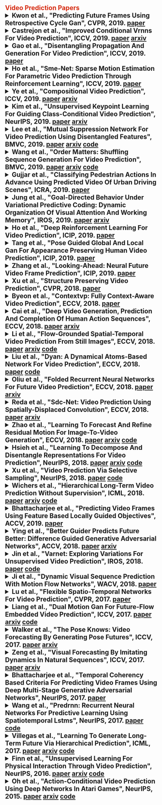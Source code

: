 <a name=video></a>
<h2> <l style="color:#d52b0f";> Video Prediction Papers</l> 
<a name=Kwon_2019_CVPR/>
<details close>
<summary><strong>Kwon et al., "Predicting Future Frames Using Retrospective Cycle Gan", CVPR, 2019.</srtong> <a href=https://openaccess.thecvf.com/content_CVPR_2019/papers/Kwon_Predicting_Future_Frames_Using_Retrospective_Cycle_GAN_CVPR_2019_paper.pdf>paper</a></summary>
<ul>
<em>Datasets</em>
<ul>
<li><a href="datasets/datasets.md#data_ucf-101">UCF-101</a></li>
<li><a href="datasets/datasets.md#data_kitti">KITTI</a></li>
<li><a href="datasets/datasets.md#data_caltech_pedestrian">Caltech Pedestrian</a></li>
<li><a href="datasets/datasets.md#data_chuk_avenue">CHUK Avenue</a></li>
<li><a href="datasets/datasets.md#data_shanghaitech_campus">ShanghaiTech Campus</a></li>
</ul>

<em>Metrics</em>
<ul>
<li><a href="metrics.md#metric_psnr">PSNR</a></li>
<li><a href="metrics.md#metric_ssim">SSIM</a></li>
<li><a href="metrics.md#metric_mse">MSE</a></li>
</ul>

<details close>
<summary><em>Bibtex</em></summary>
<pre>
@InProceedings{Kwon_2019_CVPR,
    author = "Kwon, Yong-Hoon and Park, Min-Gyu",
    title = "Predicting Future Frames Using Retrospective Cycle Gan",
    booktitle = "CVPR",
    year = "2019"
}
</pre>
</details>

</ul>
</details>

<a name=Castrejon_2019_ICCV/>
<details close>
<summary><strong>Castrejon et al., "Improved Conditional Vrnns For Video Prediction", ICCV, 2019.</srtong> <a href=https://openaccess.thecvf.com/content_ICCV_2019/papers/Castrejon_Improved_Conditional_VRNNs_for_Video_Prediction_ICCV_2019_paper.pdf>paper</a> <a href=https://openaccess.thecvf.com/content_ICCV_2019/papers/Castrejon_Improved_Conditional_VRNNs_for_Video_Prediction_ICCV_2019_paper.pdf>arxiv</a></summary>
<ul>
<em>Datasets</em>
<ul>
<li><a href="datasets/datasets.md#data_mmnist">MMNIST</a></li>
<li><a href="datasets/datasets.md#data_cityscapes">Cityscapes</a></li>
<li><a href="datasets/datasets.md#data_bair_push">BAIR Push</a></li>
</ul>

<em>Metrics</em>
<ul>
<li><a href="metrics.md#metric_ssim">SSIM</a></li>
<li><a href="metrics.md#metric_lpips">LPIPS</a></li>
<li><a href="metrics.md#metric_fvd">FVD</a></li>
</ul>

<details close>
<summary><em>Bibtex</em></summary>
<pre>
@InProceedings{Castrejon_2019_ICCV,
    author = "Castrejon, Lluis and Ballas, Nicolas and Courville, Aaron",
    title = "Improved Conditional Vrnns For Video Prediction",
    booktitle = "ICCV",
    year = "2019"
}
</pre>
</details>

</ul>
</details>

<a name=Gao_2019_ICCV/>
<details close>
<summary><strong>Gao et al., "Disentangling Propagation And Generation For Video Prediction", ICCV, 2019.</srtong> <a href=https://openaccess.thecvf.com/content_ICCV_2019/papers/Gao_Disentangling_Propagation_and_Generation_for_Video_Prediction_ICCV_2019_paper.pdf>paper</a></summary>
<ul>
<em>Datasets</em>
<ul>
<li><a href="datasets/datasets.md#data_kitti">KITTI</a></li>
<li><a href="datasets/datasets.md#data_caltech_pedestrian">Caltech Pedestrian</a></li>
</ul>

<em>Metrics</em>
<ul>
<li><a href="metrics.md#metric_psnr">PSNR</a></li>
<li><a href="metrics.md#metric_ssim">SSIM</a></li>
</ul>

<details close>
<summary><em>Bibtex</em></summary>
<pre>
@InProceedings{Gao_2019_ICCV,
    author = "Gao, Hang and Xu, Huazhe and Cai, Qi-Zhi and Wang, Ruth and Yu, Fisher and Darrell, Trevor",
    title = "Disentangling Propagation And Generation For Video Prediction",
    booktitle = "ICCV",
    year = "2019"
}
</pre>
</details>

</ul>
</details>

<a name=Ho_2019_ICCV/>
<details close>
<summary><strong>Ho et al., "Sme-Net: Sparse Motion Estimation For Parametric Video Prediction Through Reinforcement Learning", ICCV, 2019.</srtong> <a href=https://openaccess.thecvf.com/content_ICCV_2019/papers/Ho_SME-Net_Sparse_Motion_Estimation_for_Parametric_Video_Prediction_Through_Reinforcement_ICCV_2019_paper.pdf>paper</a></summary>
<ul>
<em>Datasets</em>
<ul>
<li><a href="datasets/datasets.md#data_ucf-101">UCF-101</a></li>
<li><a href="datasets/datasets.md#data_caltech_pedestrian">Caltech Pedestrian</a></li>
<li><a href="datasets/datasets.md#data_yuv">YUV</a></li>
</ul>

<em>Metrics</em>
<ul>
<li><a href="metrics.md#metric_psnr">PSNR</a></li>
<li><a href="metrics.md#metric_ssim">SSIM</a></li>
<li><a href="metrics.md#metric_mse">MSE</a></li>
</ul>

<details close>
<summary><em>Bibtex</em></summary>
<pre>
@InProceedings{Ho_2019_ICCV,
    author = "Ho, Yung-Han and Cho, Chuan-Yuan and Peng, Wen-Hsiao and Jin, Guo-Lun",
    title = "Sme-Net: Sparse Motion Estimation For Parametric Video Prediction Through Reinforcement Learning",
    booktitle = "ICCV",
    year = "2019"
}
</pre>
</details>

</ul>
</details>

<a name=Ye_2019_ICCV/>
<details close>
<summary><strong>Ye et al., "Compositional Video Prediction", ICCV, 2019.</srtong> <a href=https://openaccess.thecvf.com/content_ICCV_2019/papers/Ye_Compositional_Video_Prediction_ICCV_2019_paper.pdf>paper</a> <a href=https://openaccess.thecvf.com/content_ICCV_2019/papers/Ye_Compositional_Video_Prediction_ICCV_2019_paper.pdf>arxiv</a></summary>
<ul>
<em>Datasets</em>
<ul>
<li><a href="datasets/datasets.md#data_penn_action">Penn Action</a></li>
<li><a href="datasets/datasets.md#data_shapestack">ShapeStack</a></li>
</ul>

<em>Metrics</em>
<ul>
<li><a href="metrics.md#metric_lpips">LPIPS</a></li>
</ul>

<details close>
<summary><em>Bibtex</em></summary>
<pre>
@InProceedings{Ye_2019_ICCV,
    author = "Ye, Yufei and Singh, Maneesh and Gupta, Abhinav and Tulsiani, Shubham",
    title = "Compositional Video Prediction",
    booktitle = "ICCV",
    year = "2019"
}
</pre>
</details>

</ul>
</details>

<a name=Kim_2019_NeurIPS/>
<details close>
<summary><strong>Kim et al., "Unsupervised Keypoint Learning For Guiding Class-Conditional Video Prediction", NeurIPS, 2019.</srtong> <a href=https://papers.nips.cc/paper/8637-unsupervised-keypoint-learning-for-guiding-class-conditional-video-prediction.pdf>paper</a> <a href=https://papers.nips.cc/paper/8637-unsupervised-keypoint-learning-for-guiding-class-conditional-video-prediction.pdf>arxiv</a></summary>
<ul>
<em>Datasets</em>
<ul>
<li><a href="datasets/datasets.md#data_penn_action">Penn Action</a></li>
<li><a href="datasets/datasets.md#data_uva-nemo">UvA-NEMO</a></li>
<li><a href="datasets/datasets.md#data_mgif">MGIF</a></li>
</ul>

<em>Metrics</em>
<ul>
<li><a href="metrics.md#metric_fvd">FVD</a></li>
</ul>

<details close>
<summary><em>Bibtex</em></summary>
<pre>
@InProceedings{Kim_2019_NeurIPS,
    author = "Kim, Yunji and Nam, Seonghyeon and Cho, In and Kim, Seon Joo",
    title = "Unsupervised Keypoint Learning For Guiding Class-Conditional Video Prediction",
    booktitle = "NeurIPS",
    year = "2019"
}
</pre>
</details>

</ul>
</details>

<a name=Lee_2019_BMVC/>
<details close>
<summary><strong>Lee et al., "Mutual Suppression Network For Video Prediction Using Disentangled Features", BMVC, 2019.</srtong> <a href=https://bmvc2019.org/wp-content/uploads/papers/0336-paper.pdf>paper</a> <a href=https://bmvc2019.org/wp-content/uploads/papers/0336-paper.pdf>arxiv</a> <a href=https://bmvc2019.org/wp-content/uploads/papers/0336-paper.pdf>code</a></summary>
<ul>
<em>Datasets</em>
<ul>
<li><a href="datasets/datasets.md#data_mmnist">MMNIST</a></li>
<li><a href="datasets/datasets.md#data_kth">KTH</a></li>
</ul>

<em>Metrics</em>
<ul>
<li><a href="metrics.md#metric_psnr">PSNR</a></li>
<li><a href="metrics.md#metric_ssim">SSIM</a></li>
</ul>

<details close>
<summary><em>Bibtex</em></summary>
<pre>
@InProceedings{Lee_2019_BMVC,
    author = "Lee, Jungbeom and Lee, Jangho and Lee, Sungmin and Yoon, Sungroh",
    title = "Mutual Suppression Network For Video Prediction Using Disentangled Features",
    year = "2019",
    booktitle = "BMVC"
}
</pre>
</details>

</ul>
</details>

<a name=Wang_2019_BMVC/>
<details close>
<summary><strong>Wang et al., "Order Matters: Shuffling Sequence Generation For Video Prediction", BMVC, 2019.</srtong> <a href=https://bmvc2019.org/wp-content/uploads/papers/1023-paper.pdf>paper</a> <a href=https://bmvc2019.org/wp-content/uploads/papers/1023-paper.pdf>arxiv</a> <a href=https://bmvc2019.org/wp-content/uploads/papers/1023-paper.pdf>code</a></summary>
<ul>
<em>Datasets</em>
<ul>
<li><a href="datasets/datasets.md#data_mmnist">MMNIST</a></li>
<li><a href="datasets/datasets.md#data_kth">KTH</a></li>
<li><a href="datasets/datasets.md#data_msr">MSR</a></li>
</ul>

<em>Metrics</em>
<ul>
<li><a href="metrics.md#metric_psnr">PSNR</a></li>
<li><a href="metrics.md#metric_ssim">SSIM</a></li>
</ul>

<details close>
<summary><em>Bibtex</em></summary>
<pre>
@InProceedings{Wang_2019_BMVC,
    author = "Wang, Junyan and Hu, Bingzhang and Long, Yang and Guan, Yu",
    title = "Order Matters: Shuffling Sequence Generation For Video Prediction",
    year = "2019",
    booktitle = "BMVC"
}
</pre>
</details>

</ul>
</details>

<a name=Gujjar_2019_ICRA/>
<details close>
<summary><strong>Gujjar et al., "Classifying Pedestrian Actions In Advance Using Predicted Video Of Urban Driving Scenes", ICRA, 2019.</srtong> <a href=https://ieeexplore.ieee.org/abstract/document/8794278>paper</a></summary>
<ul>
<em>Datasets</em>
<ul>
<li><a href="datasets/datasets.md#data_jaad">JAAD</a></li>
</ul>

<em>Metrics</em>
<ul>
<li><a href="metrics.md#metric_l1">L1</a></li>
</ul>

<details close>
<summary><em>Bibtex</em></summary>
<pre>
@InProceedings{Gujjar_2019_ICRA,
    author = "Gujjar, P. and Vaughan, R.",
    booktitle = "ICRA",
    title = "Classifying Pedestrian Actions In Advance Using Predicted Video Of Urban Driving Scenes",
    year = "2019"
}
</pre>
</details>

</ul>
</details>

<a name=Jung_2019_IROS/>
<details close>
<summary><strong>Jung et al., "Goal-Directed Behavior Under Variational Predictive Coding: Dynamic Organization Of Visual Attention And Working Memory", IROS, 2019.</srtong> <a href=https://ieeexplore.ieee.org/document/8968597>paper</a> <a href=https://ieeexplore.ieee.org/document/8968597>arxiv</a></summary>
<ul>
<em>Datasets</em>
<ul>
<li>Custom</li>

</ul>

<em>Metrics</em>
<ul>
<li><a href="metrics.md#metric_lpips">LPIPS</a></li>
</ul>

<details close>
<summary><em>Bibtex</em></summary>
<pre>
@InProceedings{Jung_2019_IROS,
    author = "Jung, Minju and Matsumoto, Takazumi and Tani, Jun",
    booktitle = "IROS",
    title = "Goal-Directed Behavior Under Variational Predictive Coding: Dynamic Organization Of Visual Attention And Working Memory",
    year = "2019"
}
</pre>
</details>

</ul>
</details>

<a name=Ho_2019_ICIP/>
<details close>
<summary><strong>Ho et al., "Deep Reinforcement Learning For Video Prediction", ICIP, 2019.</srtong> <a href=https://ieeexplore.ieee.org/document/8803825>paper</a></summary>
<ul>
<em>Datasets</em>
<ul>
<li><a href="datasets/datasets.md#data_kitti">KITTI</a></li>
<li><a href="datasets/datasets.md#data_caltech_pedestrian">Caltech Pedestrian</a></li>
<li><a href="datasets/datasets.md#data_yuv">YUV</a></li>
</ul>

<em>Metrics</em>
<ul>
<li><a href="metrics.md#metric_psnr">PSNR</a></li>
<li><a href="metrics.md#metric_ssim">SSIM</a></li>
<li><a href="metrics.md#metric_mse">MSE</a></li>
</ul>

<details close>
<summary><em>Bibtex</em></summary>
<pre>
@InProceedings{Ho_2019_ICIP,
    author = "Ho, Y. and Cho, C. and Peng, W.",
    booktitle = "ICIP",
    title = "Deep Reinforcement Learning For Video Prediction",
    year = "2019"
}
</pre>
</details>

</ul>
</details>

<a name=Tang_2019_ICIP/>
<details close>
<summary><strong>Tang et al., "Pose Guided Global And Local Gan For Appearance Preserving Human Video Prediction", ICIP, 2019.</srtong> <a href=https://ieeexplore.ieee.org/document/8803792>paper</a></summary>
<ul>
<em>Datasets</em>
<ul>
<li><a href="datasets/datasets.md#data_penn_action">Penn Action</a></li>
<li><a href="datasets/datasets.md#data_jhmdb">JHMDB</a></li>
</ul>

<em>Metrics</em>
<ul>
<li><a href="metrics.md#metric_psnr">PSNR</a></li>
<li><a href="metrics.md#metric_ssim">SSIM</a></li>
</ul>

<details close>
<summary><em>Bibtex</em></summary>
<pre>
@InProceedings{Tang_2019_ICIP,
    author = "Tang, J. and Hu, H. and Zhou, Q. and Shan, H. and Tian, C. and Quek, T. Q. S.",
    booktitle = "ICIP",
    title = "Pose Guided Global And Local Gan For Appearance Preserving Human Video Prediction",
    year = "2019"
}
</pre>
</details>

</ul>
</details>

<a name=Zhang_2019_ICIP/>
<details close>
<summary><strong>Zhang et al., "Looking-Ahead: Neural Future Video Frame Prediction", ICIP, 2019.</srtong> <a href=https://ieeexplore.ieee.org/document/8803151>paper</a></summary>
<ul>
<em>Datasets</em>
<ul>
<li><a href="datasets/datasets.md#data_ucf-101">UCF-101</a></li>
</ul>

<em>Metrics</em>
<ul>
<li><a href="metrics.md#metric_psnr">PSNR</a></li>
<li><a href="metrics.md#metric_ssim">SSIM</a></li>
</ul>

<details close>
<summary><em>Bibtex</em></summary>
<pre>
@InProceedings{Zhang_2019_ICIP,
    author = "Zhang, C. and Chen, T. and Liu, H. and Shen, Q. and Ma, Z.",
    booktitle = "ICIP",
    title = "Looking-Ahead: Neural Future Video Frame Prediction",
    year = "2019"
}
</pre>
</details>

</ul>
</details>

<a name=Xu_2018_CVPR/>
<details close>
<summary><strong>Xu et al., "Structure Preserving Video Prediction", CVPR, 2018.</srtong> <a href=https://openaccess.thecvf.com/content_cvpr_2018/papers_backup/Xu_Structure_Preserving_Video_CVPR_2018_paper.pdf>paper</a></summary>
<ul>
<em>Datasets</em>
<ul>
<li><a href="datasets/datasets.md#data_ucf-101">UCF-101</a></li>
<li><a href="datasets/datasets.md#data_human3.6m">Human3.6M</a></li>
<li><a href="datasets/datasets.md#data_cityscapes">Cityscapes</a></li>
</ul>

<em>Metrics</em>
<ul>
<li><a href="metrics.md#metric_psnr">PSNR</a></li>
<li><a href="metrics.md#metric_ssim">SSIM</a></li>
</ul>

<details close>
<summary><em>Bibtex</em></summary>
<pre>
@InProceedings{Xu_2018_CVPR,
    author = "Xu, Jingwei and Ni, Bingbing and Li, Zefan and Cheng, Shuo and Yang, Xiaokang",
    title = "Structure Preserving Video Prediction",
    booktitle = "CVPR",
    year = "2018"
}
</pre>
</details>

</ul>
</details>

<a name=Byeon_2018_ECCV/>
<details close>
<summary><strong>Byeon et al., "Contextvp: Fully Context-Aware Video Prediction", ECCV, 2018.</srtong> <a href=https://openaccess.thecvf.com/content_ECCV_2018/papers/Wonmin_Byeon_ContextVP_Fully_Context-Aware_ECCV_2018_paper.pdf>paper</a></summary>
<ul>
<em>Datasets</em>
<ul>
<li><a href="datasets/datasets.md#data_ucf-101">UCF-101</a></li>
<li><a href="datasets/datasets.md#data_human3.6m">Human3.6M</a></li>
<li><a href="datasets/datasets.md#data_kitti">KITTI</a></li>
<li><a href="datasets/datasets.md#data_caltech_pedestrian">Caltech Pedestrian</a></li>
</ul>

<em>Metrics</em>
<ul>
<li><a href="metrics.md#metric_psnr">PSNR</a></li>
<li><a href="metrics.md#metric_ssim">SSIM</a></li>
</ul>

<details close>
<summary><em>Bibtex</em></summary>
<pre>
@InProceedings{Byeon_2018_ECCV,
    author = "Byeon, Wonmin and Wang, Qin and Kumar Srivastava, Rupesh and Koumoutsakos, Petros",
    title = "Contextvp: Fully Context-Aware Video Prediction",
    booktitle = "ECCV",
    year = "2018"
}
</pre>
</details>

</ul>
</details>

<a name=Cai_2018_ECCV/>
<details close>
<summary><strong>Cai et al., "Deep Video Generation, Prediction And Completion Of Human Action Sequences", ECCV, 2018.</srtong> <a href=https://openaccess.thecvf.com/content_ECCV_2018/papers/Chunyan_Bai_Deep_Video_Generation_ECCV_2018_paper.pdf>paper</a> <a href=https://openaccess.thecvf.com/content_ECCV_2018/papers/Chunyan_Bai_Deep_Video_Generation_ECCV_2018_paper.pdf>arxiv</a></summary>
<ul>
<em>Datasets</em>
<ul>
<li><a href="datasets/datasets.md#data_ucf-101">UCF-101</a></li>
<li><a href="datasets/datasets.md#data_human3.6m">Human3.6M</a></li>
</ul>

<em>Metrics</em>
<ul>
<li><a href="metrics.md#metric_psnr">PSNR</a></li>
<li><a href="metrics.md#metric_ssim">SSIM</a></li>
</ul>

<details close>
<summary><em>Bibtex</em></summary>
<pre>
@InProceedings{Cai_2018_ECCV,
    author = "Cai, Haoye and Bai, Chunyan and Tai, Yu-Wing and Tang, Chi-Keung",
    title = "Deep Video Generation, Prediction And Completion Of Human Action Sequences",
    booktitle = "ECCV",
    year = "2018"
}
</pre>
</details>

</ul>
</details>

<a name=Li_2018_ECCV/>
<details close>
<summary><strong>Li et al., "Flow-Grounded Spatial-Temporal Video Prediction From Still Images", ECCV, 2018.</srtong> <a href=https://openaccess.thecvf.com/content_ECCV_2018/papers/Yin_Li_In_the_Eye_ECCV_2018_paper.pdf>paper</a> <a href=https://openaccess.thecvf.com/content_ECCV_2018/papers/Yin_Li_In_the_Eye_ECCV_2018_paper.pdf>arxiv</a> <a href=https://openaccess.thecvf.com/content_ECCV_2018/papers/Yin_Li_In_the_Eye_ECCV_2018_paper.pdf>code</a></summary>
<ul>
<em>Datasets</em>
<ul>
<li><a href="datasets/datasets.md#data_kth">KTH</a></li>
</ul>

<em>Metrics</em>
<ul>
<li><a href="metrics.md#metric_human">Human</a></li>
<li><a href="metrics.md#metric_lpips">LPIPS</a></li>
<li><a href="metrics.md#metric_rmse">RMSE</a></li>
</ul>

<details close>
<summary><em>Bibtex</em></summary>
<pre>
@InProceedings{Li_2018_ECCV,
    author = "Li, Yijun and Fang, Chen and Yang, Jimei and Wang, Zhaowen and Lu, Xin and Yang, Ming-Hsuan",
    title = "Flow-Grounded Spatial-Temporal Video Prediction From Still Images",
    booktitle = "ECCV",
    year = "2018"
}
</pre>
</details>

</ul>
</details>

<a name=Liu_2018_ECCV/>
<details close>
<summary><strong>Liu et al., "Dyan: A Dynamical Atoms-Based Network For Video Prediction", ECCV, 2018.</srtong> <a href=https://openaccess.thecvf.com/content_ECCV_2018/papers/Wenqian_Liu_DYAN_A_Dynamical_ECCV_2018_paper.pdf)>paper</a> <a href=https://openaccess.thecvf.com/content_ECCV_2018/papers/Wenqian_Liu_DYAN_A_Dynamical_ECCV_2018_paper.pdf)>code</a></summary>
<ul>
<em>Datasets</em>
<ul>
<li><a href="datasets/datasets.md#data_ucf-101">UCF-101</a></li>
<li><a href="datasets/datasets.md#data_kitti">KITTI</a></li>
<li><a href="datasets/datasets.md#data_caltech_pedestrian">Caltech Pedestrian</a></li>
</ul>

<em>Metrics</em>
<ul>
<li><a href="metrics.md#metric_psnr">PSNR</a></li>
<li><a href="metrics.md#metric_ssim">SSIM</a></li>
<li><a href="metrics.md#metric_mse">MSE</a></li>
</ul>

<details close>
<summary><em>Bibtex</em></summary>
<pre>
@InProceedings{Liu_2018_ECCV,
    author = "Liu, Wenqian and Sharma, Abhishek and Camps, Octavia and Sznaier, Mario",
    title = "Dyan: A Dynamical Atoms-Based Network For Video Prediction",
    booktitle = "ECCV",
    year = "2018"
}
</pre>
</details>

</ul>
</details>

<a name=Oliu_2018_ECCV/>
<details close>
<summary><strong>Oliu et al., "Folded Recurrent Neural Networks For Future Video Prediction", ECCV, 2018.</srtong> <a href=https://openaccess.thecvf.com/content_ECCV_2018/papers/Marc_Oliu_Folded_Recurrent_Neural_ECCV_2018_paper.pdf>paper</a> <a href=https://openaccess.thecvf.com/content_ECCV_2018/papers/Marc_Oliu_Folded_Recurrent_Neural_ECCV_2018_paper.pdf>arxiv</a></summary>
<ul>
<em>Datasets</em>
<ul>
<li><a href="datasets/datasets.md#data_ucf-101">UCF-101</a></li>
<li><a href="datasets/datasets.md#data_mmnist">MMNIST</a></li>
<li><a href="datasets/datasets.md#data_kth">KTH</a></li>
</ul>

<em>Metrics</em>
<ul>
<li><a href="metrics.md#metric_psnr">PSNR</a></li>
<li><a href="metrics.md#metric_ssim">SSIM</a></li>
<li><a href="metrics.md#metric_mse">MSE</a></li>
</ul>

<details close>
<summary><em>Bibtex</em></summary>
<pre>
@InProceedings{Oliu_2018_ECCV,
    author = "Oliu, Marc and Selva, Javier and Escalera, Sergio",
    title = "Folded Recurrent Neural Networks For Future Video Prediction",
    booktitle = "ECCV",
    year = "2018"
}
</pre>
</details>

</ul>
</details>

<a name=Reda_2018_ECCV/>
<details close>
<summary><strong>Reda et al., "Sdc-Net: Video Prediction Using Spatially-Displaced Convolution", ECCV, 2018.</srtong> <a href=https://openaccess.thecvf.com/content_ECCV_2018/papers/Fitsum_Reda_SDC-Net_Video_prediction_ECCV_2018_paper.pdf>paper</a> <a href=https://openaccess.thecvf.com/content_ECCV_2018/papers/Fitsum_Reda_SDC-Net_Video_prediction_ECCV_2018_paper.pdf>arxiv</a></summary>
<ul>
<em>Datasets</em>
<ul>
<li><a href="datasets/datasets.md#data_caltech_pedestrian">Caltech Pedestrian</a></li>
<li><a href="datasets/datasets.md#data_youtube-8m">Youtube-8M</a></li>
</ul>

<em>Metrics</em>
<ul>
<li><a href="metrics.md#metric_psnr">PSNR</a></li>
<li><a href="metrics.md#metric_ssim">SSIM</a></li>
<li><a href="metrics.md#metric_mse">MSE</a></li>
<li><a href="metrics.md#metric_l1">L1</a></li>
</ul>

<details close>
<summary><em>Bibtex</em></summary>
<pre>
@InProceedings{Reda_2018_ECCV,
    author = "Reda, Fitsum A. and Liu, Guilin and Shih, Kevin J. and Kirby, Robert and Barker, Jon and Tarjan, David and Tao, Andrew and Catanzaro, Bryan",
    title = "Sdc-Net: Video Prediction Using Spatially-Displaced Convolution",
    booktitle = "ECCV",
    year = "2018"
}
</pre>
</details>

</ul>
</details>

<a name=Zhao_2018_ECCV/>
<details close>
<summary><strong>Zhao et al., "Learning To Forecast And Refine Residual Motion For Image-To-Video Generation", ECCV, 2018.</srtong> <a href=https://openaccess.thecvf.com/content_ECCV_2018/papers/Long_Zhao_Learning_to_Forecast_ECCV_2018_paper.pdf>paper</a> <a href=https://openaccess.thecvf.com/content_ECCV_2018/papers/Long_Zhao_Learning_to_Forecast_ECCV_2018_paper.pdf>arxiv</a> <a href=https://openaccess.thecvf.com/content_ECCV_2018/papers/Long_Zhao_Learning_to_Forecast_ECCV_2018_paper.pdf>code</a></summary>
<ul>
<em>Datasets</em>
<ul>
<li><a href="datasets/datasets.md#data_penn_action">Penn Action</a></li>
<li><a href="datasets/datasets.md#data_mug">MUG</a></li>
</ul>

<em>Metrics</em>
<ul>
<li><a href="metrics.md#metric_psnr">PSNR</a></li>
<li><a href="metrics.md#metric_mse">MSE</a></li>
</ul>

<details close>
<summary><em>Bibtex</em></summary>
<pre>
@InProceedings{Zhao_2018_ECCV,
    author = "Zhao, Long and Peng, Xi and Tian, Yu and Kapadia, Mubbasir and Metaxas, Dimitris",
    title = "Learning To Forecast And Refine Residual Motion For Image-To-Video Generation",
    booktitle = "ECCV",
    year = "2018"
}
</pre>
</details>

</ul>
</details>

<a name=Hsieh_2018_NeurIPS/>
<details close>
<summary><strong>Hsieh et al., "Learning To Decompose And Disentangle Representations For Video Prediction", NeurIPS, 2018.</srtong> <a href=https://papers.nips.cc/paper/7333-learning-to-decompose-and-disentangle-representations-for-video-prediction.pdf>paper</a> <a href=https://papers.nips.cc/paper/7333-learning-to-decompose-and-disentangle-representations-for-video-prediction.pdf>arxiv</a> <a href=https://papers.nips.cc/paper/7333-learning-to-decompose-and-disentangle-representations-for-video-prediction.pdf>code</a></summary>
<ul>
<em>Datasets</em>
<ul>
<li><a href="datasets/datasets.md#data_mmnist">MMNIST</a></li>
<li><a href="datasets/datasets.md#data_bouncing_ball">Bouncing Ball</a></li>
</ul>

<em>Metrics</em>
<ul>
<li><a href="metrics.md#metric_mse">MSE</a></li>
<li><a href="metrics.md#metric_bce">BCE</a></li>
</ul>

<details close>
<summary><em>Bibtex</em></summary>
<pre>
@InProceedings{Hsieh_2018_NeurIPS,
    author = "Hsieh, Jun-Ting and Liu, Bingbin and Huang, De-An and Fei-Fei, Li F and Niebles, Juan Carlos",
    title = "Learning To Decompose And Disentangle Representations For Video Prediction",
    booktitle = "NeurIPS",
    year = "2018"
}
</pre>
</details>

</ul>
</details>

<a name=Xu_2018_NeurIPS/>
<details close>
<summary><strong>Xu et al., "Video Prediction Via Selective Sampling", NeurIPS, 2018.</srtong> <a href=https://papers.nips.cc/paper/7442-video-prediction-via-selective-sampling.pdf>paper</a> <a href=https://papers.nips.cc/paper/7442-video-prediction-via-selective-sampling.pdf>code</a></summary>
<ul>
<em>Datasets</em>
<ul>
<li><a href="datasets/datasets.md#data_human3.6m">Human3.6M</a></li>
<li><a href="datasets/datasets.md#data_mmnist">MMNIST</a></li>
<li><a href="datasets/datasets.md#data_bair_push">BAIR Push</a></li>
</ul>

<em>Metrics</em>
<ul>
<li><a href="metrics.md#metric_psnr">PSNR</a></li>
<li><a href="metrics.md#metric_ssim">SSIM</a></li>
</ul>

<details close>
<summary><em>Bibtex</em></summary>
<pre>
@InProceedings{Xu_2018_NeurIPS,
    author = "Xu, Jingwei and Ni, Bingbing and Yang, Xiaokang",
    title = "Video Prediction Via Selective Sampling",
    booktitle = "NeurIPS",
    year = "2018"
}
</pre>
</details>

</ul>
</details>

<a name=Wichers_2018_ICML/>
<details close>
<summary><strong>Wichers et al., "Hierarchical Long-Term Video Prediction Without Supervision", ICML, 2018.</srtong> <a href=http://proceedings.mlr.press/v80/wichers18a.html>paper</a> <a href=http://proceedings.mlr.press/v80/wichers18a.html>arxiv</a> <a href=http://proceedings.mlr.press/v80/wichers18a.html>code</a></summary>
<ul>
<em>Datasets</em>
<ul>
<li><a href="datasets/datasets.md#data_human3.6m">Human3.6M</a></li>
</ul>

<em>Metrics</em>
<ul>
<li><a href="metrics.md#metric_human">Human</a></li>
</ul>

<details close>
<summary><em>Bibtex</em></summary>
<pre>
@InProceedings{Wichers_2018_ICML,
    author = "Wichers, Nevan and Villegas, Ruben and Erhan, Dumitru and Lee, Honglak",
    title = "Hierarchical Long-Term Video Prediction Without Supervision",
    booktitle = "ICML",
    year = "2018"
}
</pre>
</details>

</ul>
</details>

<a name=Bhattacharjee_2018_ACCV/>
<details close>
<summary><strong>Bhattacharjee et al., "Predicting Video Frames Using Feature Based Locally Guided Objectives", ACCV, 2019.</srtong> <a href=https://link.springer.com/chapter/10.1007/978-3-030-20870-7_42>paper</a></summary>
<ul>
<em>Datasets</em>
<ul>
<li><a href="datasets/datasets.md#data_ucf-101">UCF-101</a></li>
<li><a href="datasets/datasets.md#data_kitti">KITTI</a></li>
<li><a href="datasets/datasets.md#data_kth">KTH</a></li>
</ul>

<em>Metrics</em>
<ul>
<li><a href="metrics.md#metric_psnr">PSNR</a></li>
<li><a href="metrics.md#metric_ssim">SSIM</a></li>
</ul>

<details close>
<summary><em>Bibtex</em></summary>
<pre>
@InProceedings{Bhattacharjee_2018_ACCV,
    author = "Bhattacharjee, Prateep and Das, Sukhendu",
    editor = "Jawahar, C.V. and Li, Hongdong and Mori, Greg and Schindler, Konrad",
    title = "Predicting Video Frames Using Feature Based Locally Guided Objectives",
    booktitle = "ACCV",
    year = "2019"
}
</pre>
</details>

</ul>
</details>

<a name=Ying_2018_ACCV/>
<details close>
<summary><strong>Ying et al., "Better Guider Predicts Future Better: Difference Guided Generative Adversarial Networks", ACCV, 2018.</srtong> <a href=https://link.springer.com/chapter/10.1007/978-3-030-20876-9_18>paper</a> <a href=https://link.springer.com/chapter/10.1007/978-3-030-20876-9_18>arxiv</a></summary>
<ul>
<em>Datasets</em>
<ul>
<li><a href="datasets/datasets.md#data_ucf-101">UCF-101</a></li>
<li><a href="datasets/datasets.md#data_human3.6m">Human3.6M</a></li>
<li><a href="datasets/datasets.md#data_kitti">KITTI</a></li>
</ul>

<em>Metrics</em>
<ul>
<li><a href="metrics.md#metric_psnr">PSNR</a></li>
<li><a href="metrics.md#metric_ssim">SSIM</a></li>
<li><a href="metrics.md#metric_mse">MSE</a></li>
</ul>

<details close>
<summary><em>Bibtex</em></summary>
<pre>
@InProceedings{Ying_2018_ACCV,
    author = "Ying, Guohao and Zou, Yingtian and Wan, Lin and Hu, Yiming and Feng, Jiashi",
    editor = "Jawahar, C.V. and Li, Hongdong and Mori, Greg and Schindler, Konrad",
    title = "Better Guider Predicts Future Better: Difference Guided Generative Adversarial Networks",
    booktitle = "ACCV",
    year = "2018"
}
</pre>
</details>

</ul>
</details>

<a name=Jin_2018_IROS/>
<details close>
<summary><strong>Jin et al., "Varnet: Exploring Variations For Unsupervised Video Prediction", IROS, 2018.</srtong> <a href=https://ieeexplore.ieee.org/document/8594264>paper</a> <a href=https://ieeexplore.ieee.org/document/8594264>code</a></summary>
<ul>
<em>Datasets</em>
<ul>
<li><a href="datasets/datasets.md#data_kitti">KITTI</a></li>
<li><a href="datasets/datasets.md#data_kth">KTH</a></li>
</ul>

<em>Metrics</em>
<ul>
<li><a href="metrics.md#metric_psnr">PSNR</a></li>
<li><a href="metrics.md#metric_ssim">SSIM</a></li>
</ul>

<details close>
<summary><em>Bibtex</em></summary>
<pre>
@InProceedings{Jin_2018_IROS,
    author = "Jin, B. and Hu, Y. and Zeng, Y. and Tang, Q. and Liu, S. and Ye, J.",
    booktitle = "IROS",
    title = "Varnet: Exploring Variations For Unsupervised Video Prediction",
    year = "2018"
}
</pre>
</details>

</ul>
</details>

<a name=Ji_2018_WACV/>
<details close>
<summary><strong>Ji et al., "Dynamic Visual Sequence Prediction With Motion Flow Networks", WACV, 2018.</srtong> <a href=https://ieeexplore.ieee.org/document/8354223>paper</a></summary>
<ul>
<em>Datasets</em>
<ul>
<li><a href="datasets/datasets.md#data_human3.6m">Human3.6M</a></li>
</ul>

<em>Metrics</em>
<ul>
<li><a href="metrics.md#metric_mse">MSE</a></li>
</ul>

<details close>
<summary><em>Bibtex</em></summary>
<pre>
@InProceedings{Ji_2018_WACV,
    author = "Ji, D. and Wei, Z. and Dunn, E. and Frahm, J. M.",
    booktitle = "WACV",
    title = "Dynamic Visual Sequence Prediction With Motion Flow Networks",
    year = "2018"
}
</pre>
</details>

</ul>
</details>

<a name=Lu_2017_CVPR/>
<details close>
<summary><strong>Lu et al., "Flexible Spatio-Temporal Networks For Video Prediction", CVPR, 2017.</srtong> <a href=https://openaccess.thecvf.com/content_cvpr_2017/papers/Lu_Flexible_Spatio-Temporal_Networks_CVPR_2017_paper.pdf>paper</a></summary>
<ul>
<em>Datasets</em>
<ul>
<li><a href="datasets/datasets.md#data_ucf-101">UCF-101</a></li>
<li><a href="datasets/datasets.md#data_mmnist">MMNIST</a></li>
<li><a href="datasets/datasets.md#data_sports-1m">Sports-1M</a></li>
<li><a href="datasets/datasets.md#data_visor">ViSOR</a></li>
<li><a href="datasets/datasets.md#data_prost">PROST</a></li>
</ul>

<em>Metrics</em>
<ul>
<li><a href="metrics.md#metric_psnr">PSNR</a></li>
</ul>

<details close>
<summary><em>Bibtex</em></summary>
<pre>
@InProceedings{Lu_2017_CVPR,
    author = "Lu, Chaochao and Hirsch, Michael and Scholkopf, Bernhard",
    title = "Flexible Spatio-Temporal Networks For Video Prediction",
    booktitle = "CVPR",
    year = "2017"
}
</pre>
</details>

</ul>
</details>

<a name=Liang_2017_ICCV/>
<details close>
<summary><strong>Liang et al., "Dual Motion Gan For Future-Flow Embedded Video Prediction", ICCV, 2017.</srtong> <a href=https://openaccess.thecvf.com/content_ICCV_2017/papers/Liang_Dual_Motion_GAN_ICCV_2017_paper.pdf>paper</a> <a href=https://openaccess.thecvf.com/content_ICCV_2017/papers/Liang_Dual_Motion_GAN_ICCV_2017_paper.pdf>arxiv</a> <a href=https://openaccess.thecvf.com/content_ICCV_2017/papers/Liang_Dual_Motion_GAN_ICCV_2017_paper.pdf>code</a></summary>
<ul>
<em>Datasets</em>
<ul>
<li><a href="datasets/datasets.md#data_ucf-101">UCF-101</a></li>
<li><a href="datasets/datasets.md#data_kitti">KITTI</a></li>
<li><a href="datasets/datasets.md#data_caltech_pedestrian">Caltech Pedestrian</a></li>
<li><a href="datasets/datasets.md#data_thumos">THUMOS</a></li>
</ul>

<em>Metrics</em>
<ul>
<li><a href="metrics.md#metric_psnr">PSNR</a></li>
<li><a href="metrics.md#metric_ssim">SSIM</a></li>
<li><a href="metrics.md#metric_mse">MSE</a></li>
</ul>

<details close>
<summary><em>Bibtex</em></summary>
<pre>
@InProceedings{Liang_2017_ICCV,
    author = "Liang, Xiaodan and Lee, Lisa and Dai, Wei and Xing, Eric P.",
    title = "Dual Motion Gan For Future-Flow Embedded Video Prediction",
    booktitle = "ICCV",
    year = "2017"
}
</pre>
</details>

</ul>
</details>

<a name=Walker_2017_ICCV/>
<details close>
<summary><strong>Walker et al., "The Pose Knows: Video Forecasting By Generating Pose Futures", ICCV, 2017.</srtong> <a href=https://openaccess.thecvf.com/content_ICCV_2017/papers/Walker_The_Pose_Knows_ICCV_2017_paper.pdf>paper</a> <a href=https://openaccess.thecvf.com/content_ICCV_2017/papers/Walker_The_Pose_Knows_ICCV_2017_paper.pdf>arxiv</a></summary>
<ul>
<em>Datasets</em>
<ul>
<li><a href="datasets/datasets.md#data_ucf-101">UCF-101</a></li>
<li><a href="datasets/datasets.md#data_penn_action">Penn Action</a></li>
</ul>

<em>Metrics</em>
<ul>
<li><a href="metrics.md#metric_is">IS</a></li>
<li><a href="metrics.md#metric_mmd">MMD</a></li>
</ul>

<details close>
<summary><em>Bibtex</em></summary>
<pre>
@InProceedings{Walker_2017_ICCV,
    author = "Walker, Jacob and Marino, Kenneth and Gupta, Abhinav and Hebert, Martial",
    title = "The Pose Knows: Video Forecasting By Generating Pose Futures",
    booktitle = "ICCV",
    year = "2017"
}
</pre>
</details>

</ul>
</details>

<a name=Zeng_2017_ICCV/>
<details close>
<summary><strong>Zeng et al., "Visual Forecasting By Imitating Dynamics In Natural Sequences", ICCV, 2017.</srtong> <a href=https://openaccess.thecvf.com/content_ICCV_2017/supplemental/Zeng_Visual_Forecasting_by_ICCV_2017_supplemental.pdf>paper</a> <a href=https://openaccess.thecvf.com/content_ICCV_2017/supplemental/Zeng_Visual_Forecasting_by_ICCV_2017_supplemental.pdf>arxiv</a></summary>
<ul>
<em>Datasets</em>
<ul>
<li><a href="datasets/datasets.md#data_mmnist">MMNIST</a></li>
</ul>

<em>Metrics</em>
<ul>
<li><a href="metrics.md#metric_human">Human</a></li>
</ul>

<details close>
<summary><em>Bibtex</em></summary>
<pre>
@InProceedings{Zeng_2017_ICCV,
    author = "Zeng, Kuo-Hao and Shen, William B. and Huang, De-An and Sun, Min and Carlos Niebles, Juan",
    title = "Visual Forecasting By Imitating Dynamics In Natural Sequences",
    booktitle = "ICCV",
    year = "2017"
}
</pre>
</details>

</ul>
</details>

<a name=Bhattacharjee_2017_NeurIPS/>
<details close>
<summary><strong>Bhattacharjee et al., "Temporal Coherency Based Criteria For Predicting Video Frames Using Deep Multi-Stage Generative Adversarial Networks", NeurIPS, 2017.</srtong> <a href=https://papers.nips.cc/paper/7014-temporal-coherency-based-criteria-for-predicting-video-frames-using-deep-multi-stage-generative-adversarial-networks.pdf>paper</a></summary>
<ul>
<em>Datasets</em>
<ul>
<li><a href="datasets/datasets.md#data_ucf-101">UCF-101</a></li>
<li><a href="datasets/datasets.md#data_kitti">KITTI</a></li>
<li><a href="datasets/datasets.md#data_sports-1m">Sports-1M</a></li>
</ul>

<em>Metrics</em>
<ul>
<li><a href="metrics.md#metric_psnr">PSNR</a></li>
<li><a href="metrics.md#metric_ssim">SSIM</a></li>
</ul>

<details close>
<summary><em>Bibtex</em></summary>
<pre>
@InProceedings{Bhattacharjee_2017_NeurIPS,
    author = "Bhattacharjee, Prateep and Das, Sukhendu",
    title = "Temporal Coherency Based Criteria For Predicting Video Frames Using Deep Multi-Stage Generative Adversarial Networks",
    booktitle = "NeurIPS",
    year = "2017"
}
</pre>
</details>

</ul>
</details>

<a name=Wang_2017_NeurIPS/>
<details close>
<summary><strong>Wang et al., "Predrnn: Recurrent Neural Networks For Predictive Learning Using Spatiotemporal Lstms", NeurIPS, 2017.</srtong> <a href=https://papers.nips.cc/paper/6689-predrnn-recurrent-neural-networks-for-predictive-learning-using-spatiotemporal-lstms.pdf>paper</a> <a href=https://papers.nips.cc/paper/6689-predrnn-recurrent-neural-networks-for-predictive-learning-using-spatiotemporal-lstms.pdf>code</a></summary>
<ul>
<em>Datasets</em>
<ul>
<li><a href="datasets/datasets.md#data_mmnist">MMNIST</a></li>
<li><a href="datasets/datasets.md#data_kth">KTH</a></li>
</ul>

<em>Metrics</em>
<ul>
<li><a href="metrics.md#metric_psnr">PSNR</a></li>
<li><a href="metrics.md#metric_ssim">SSIM</a></li>
<li><a href="metrics.md#metric_mse">MSE</a></li>
</ul>

<details close>
<summary><em>Bibtex</em></summary>
<pre>
@InProceedings{Wang_2017_NeurIPS,
    author = "Wang, Yunbo and Long, Mingsheng and Wang, Jianmin and Gao, Zhifeng and Yu, Philip S",
    title = "Predrnn: Recurrent Neural Networks For Predictive Learning Using Spatiotemporal Lstms",
    booktitle = "NeurIPS",
    year = "2017"
}
</pre>
</details>

</ul>
</details>

<a name=Villegas_2017_ICML/>
<details close>
<summary><strong>Villegas et al., "Learning To Generate Long-Term Future Via Hierarchical Prediction", ICML, 2017.</srtong> <a href=http://proceedings.mlr.press/v70/villegas17a.html>paper</a> <a href=http://proceedings.mlr.press/v70/villegas17a.html>arxiv</a> <a href=http://proceedings.mlr.press/v70/villegas17a.html>code</a></summary>
<ul>
<em>Datasets</em>
<ul>
<li><a href="datasets/datasets.md#data_human3.6m">Human3.6M</a></li>
<li><a href="datasets/datasets.md#data_penn_action">Penn Action</a></li>
</ul>

<em>Metrics</em>
<ul>
<li><a href="metrics.md#metric_psnr">PSNR</a></li>
<li><a href="metrics.md#metric_human">Human</a></li>
</ul>

<details close>
<summary><em>Bibtex</em></summary>
<pre>
@InProceedings{Villegas_2017_ICML,
    author = "Villegas, Ruben and Yang, Jimei and Zou, Yuliang and Sohn, Sungryull and Lin, Xunyu and Lee, Honglak",
    title = "Learning To Generate Long-Term Future Via Hierarchical Prediction",
    booktitle = "ICML",
    year = "2017"
}
</pre>
</details>

</ul>
</details>

<a name=Finn_2016_NeurIPS/>
<details close>
<summary><strong>Finn et al., "Unsupervised Learning For Physical Interaction Through Video Prediction", NeurIPS, 2016.</srtong> <a href=https://papers.nips.cc/paper/6161-unsupervised-learning-for-physical-interaction-through-video-prediction.pdf>paper</a> <a href=https://papers.nips.cc/paper/6161-unsupervised-learning-for-physical-interaction-through-video-prediction.pdf>arxiv</a> <a href=https://papers.nips.cc/paper/6161-unsupervised-learning-for-physical-interaction-through-video-prediction.pdf>code</a></summary>
<ul>
<em>Datasets</em>
<ul>
<li><a href="datasets/datasets.md#data_human3.6m">Human3.6M</a></li>
<li><a href="datasets/datasets.md#data_bair_push">BAIR Push</a></li>
</ul>

<em>Metrics</em>
<ul>
<li><a href="metrics.md#metric_psnr">PSNR</a></li>
<li><a href="metrics.md#metric_ssim">SSIM</a></li>
</ul>

<details close>
<summary><em>Bibtex</em></summary>
<pre>
@InProceedings{Finn_2016_NeurIPS,
    author = "Finn, Chelsea and Goodfellow, Ian and Levine, Sergey",
    title = "Unsupervised Learning For Physical Interaction Through Video Prediction",
    booktitle = "NeurIPS",
    year = "2016"
}
</pre>
</details>

</ul>
</details>

<a name=Oh_2015_NeurIPS/>
<details close>
<summary><strong>Oh et al., "Action-Conditional Video Prediction Using Deep Networks In Atari Games", NeurIPS, 2015.</srtong> <a href=https://papers.nips.cc/paper/5859-action-conditional-video-prediction-using-deep-networks-in-atari-games.pdf>paper</a> <a href=https://papers.nips.cc/paper/5859-action-conditional-video-prediction-using-deep-networks-in-atari-games.pdf>arxiv</a> <a href=https://papers.nips.cc/paper/5859-action-conditional-video-prediction-using-deep-networks-in-atari-games.pdf>code</a></summary>
<ul>
<em>Datasets</em>
<ul>
<li><a href="datasets/datasets.md#data_atari">Atari</a></li>
</ul>

<em>Metrics</em>
<ul>
<li><a href="metrics.md#metric_mse">MSE</a></li>
</ul>

<details close>
<summary><em>Bibtex</em></summary>
<pre>
@InProceedings{Oh_2015_NeurIPS,
    author = "Oh, Junhyuk and Guo, Xiaoxiao and Lee, Honglak and Lewis, Richard L and Singh, Satinder",
    title = "Action-Conditional Video Prediction Using Deep Networks In Atari Games",
    booktitle = "NeurIPS",
    year = "2015"
}
</pre>
</details>

</ul>
</details>

